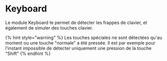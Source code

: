 # Keyboard

Le module Keyboard te permet de  détecter les frappes de clavier, et également de simuler des touches clavier.

{% hint style="warning" %}
Les touches spéciales ne sont détectées qu'au moment ou une touche "normale" a été pressée. Il est par exemple pour l'instant impossible de détecter uniquement une pression de la touche "Shift"
{% endhint %}

